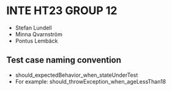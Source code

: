 # INTE HT23 GROUP 12
- Stefan Lundell
- Minna Qvarnström
- Pontus Lembäck

## Test case naming convention
- should_expectedBehavior_when_stateUnderTest 
- For example: should_throwException_when_ageLessThan18
